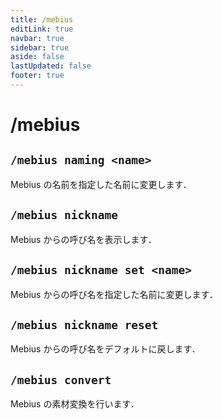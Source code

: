 ```yaml
---
title: /mebius
editLink: true
navbar: true
sidebar: true
aside: false
lastUpdated: false
footer: true
---
```


# /mebius <Badge type="info" text="SeichiAssist" />

## `/mebius naming <name>`

Mebius の名前を指定した名前に変更します．

## `/mebius nickname`

Mebius からの呼び名を表示します．

## `/mebius nickname set <name>`

Mebius からの呼び名を指定した名前に変更します．

## `/mebius nickname reset`

Mebius からの呼び名をデフォルトに戻します．

## `/mebius convert`

Mebius の素材変換を行います．

